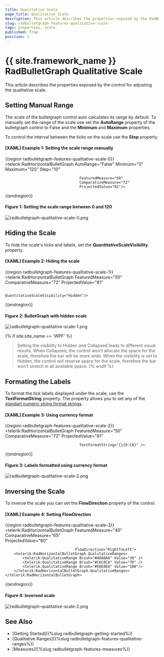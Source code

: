 ```yaml
---
title: Qualitative Scale
page_title: Qualitative Scale
description: This article describes the properties exposed by the RadBulletGraph controls for adjusting the qualitative scale.
slug: radbulletgraph-features-qualitative-scale
tags: properties, scale
published: True
position: 2
---
```


# {{ site.framework_name }} RadBulletGraph Qualitative Scale

This article describes the properties exposed by the control for adjusting the qualitative scale.

## Setting Manual Range

The scale of the bulletgraph control auto calculates its range by default. To manually set the range of the scale use set the __AutoRange__ property of the bulletgraph control to False and the __Minimum__ and __Maximum__ properties.

To control the interval between the ticks on the scale use the __Step__ property.

#### __[XAML] Example 1: Setting the scale range manually__
{{region radbulletgraph-features-qualitative-scale-0}}
	<telerik:RadHorizontalBulletGraph AutoRange="False"
									  Minimum="0"
									  Maximum="120"
									  Step="10" 
									  
									  FeaturedMeasure="50" 
									  ComparativeMeasure="72" 
									  ProjectedValue="81"/>
{{endregion}}

#### Figure 1: Setting the scale range between 0 and 120
![radbulletgraph-qualitative-scale-0.png](images/radbulletgraph-qualitative-scale-0.png)

## Hiding the Scale

To hide the scale's ticks and labels, set the __QuantitativeScaleVisibility__ property.

#### __[XAML] Example 2: Hiding the scale__
{{region radbulletgraph-features-qualitative-scale-1}}
	<telerik:RadHorizontalBulletGraph FeaturedMeasure="50" 
                                      ComparativeMeasure="72" 
                                      ProjectedValue="81" 
									  
                                      QuantitativeScaleVisibility="Hidden"/>
{{endregion}}

#### Figure 2: BulletGraph with hidden scale
![radbulletgraph-qualitative-scale-1.png](images/radbulletgraph-qualitative-scale-1.png)
	
{% if site.site_name == 'WPF' %}
> Setting the visibility to Hidden and Collapsed leads to different visual results. When Collapsed, the control won't allocate the space for the scale, therefore the bar will be more wide. When the visibility is set to Hidden, the control will reserve space for the scale, therefore the bar won't stretch in all available space.
{% endif %}

## Formating the Labels

To format the tick labels displayed under the scale, use the __TextFormatString__ property. The property allows you to set any of the [standart numeric string format strings](https://docs.microsoft.com/en-us/dotnet/standard/base-types/standard-numeric-format-strings).

#### __[XAML] Example 3: Using currency format__
{{region radbulletgraph-features-qualitative-scale-2}}
	<telerik:RadHorizontalBulletGraph FeaturedMeasure="50" 
									  ComparativeMeasure="72" 
									  ProjectedValue="81"
									  
									  TextFormatString="{}{0:C0}" />
{{endregion}}

#### Figure 3: Labels formatted using currency format
![radbulletgraph-qualitative-scale-2.png](images/radbulletgraph-qualitative-scale-2.png)
	
## Inversing the Scale 
	
To inverse the scale you can set the __FlowDirection__ property of the control. 

#### __[XAML] Example 4: Setting FlowDirection__
{{region radbulletgraph-features-qualitative-scale-3}}
	<telerik:RadHorizontalBulletGraph FeaturedMeasure="40" 
									ComparativeMeasure="65"                                           
									ProjectedValue="60"
                                    
									FlowDirection="RightToLeft">
		<telerik:RadHorizontalBulletGraph.QualitativeRanges>
			<telerik:QualitativeRange Brush="#A8A8A8" Value="30" />
			<telerik:QualitativeRange Brush="#C6C8C8" Value="70" />
			<telerik:QualitativeRange Brush="#E8E8E8" Value="100"/>
		</telerik:RadHorizontalBulletGraph.QualitativeRanges>
	</telerik:RadHorizontalBulletGraph>
{{endregion}}

#### Figure 4: Inversed scale
![radbulletgraph-qualitative-scale-2.png](images/radbulletgraph-qualitative-scale-3.png)
	
## See Also  
* [Getting Started]({%slug radbulletgraph-getting-started%})
* [Qualitative Ranges]({%slug radbulletgraph-features-qualitative-ranges%})
* [Measures]({%slug radbulletgraph-features-measures%})

